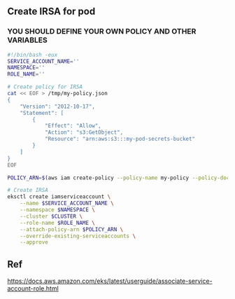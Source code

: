 
## Create IRSA for pod

### YOU SHOULD DEFINE YOUR OWN POLICY AND OTHER VARIABLES

```bash
#!/bin/bash -eux
SERVICE_ACCOUNT_NAME=''
NAMESPACE=''
ROLE_NAME=''

# Create policy for IRSA
cat << EOF > /tmp/my-policy.json
{
    "Version": "2012-10-17",
    "Statement": [
        {
            "Effect": "Allow",
            "Action": "s3:GetObject",
            "Resource": "arn:aws:s3:::my-pod-secrets-bucket"
        }
    ]
}
EOF

POLICY_ARN=$(aws iam create-policy --policy-name my-policy --policy-document file:///tmp/my-policy.json --query Policy.Arn --output text)

# Create IRSA
eksctl create iamserviceaccount \
    --name $SERVICE_ACCOUNT_NAME \
    --namespace $NAMESPACE \
    --cluster $CLUSTER \
    --role-name $ROLE_NAME \
    --attach-policy-arn $POLICY_ARN \
    --override-existing-serviceaccounts \
    --approve
```

## Ref
https://docs.aws.amazon.com/eks/latest/userguide/associate-service-account-role.html